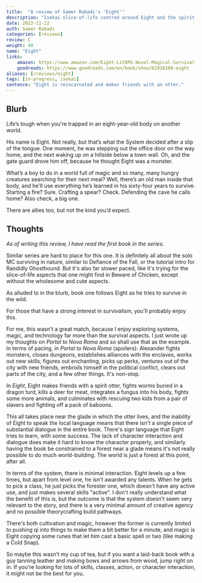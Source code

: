```yaml
---
title:  "A review of Samer Rabadi's 'Eight'"
description: "Isekai slice-of-life centred around Eight and the spirit he befriends."
date: 2022-11-22
auth: Samer Rabadi
categories: [reviews]
review: C
weight: 40
name: "Eight"
links:
    amazon: https://www.amazon.com/Eight-LitRPG-Novel-Magical-Survival-ebook/dp/B0B8XQXKFJ
    goodreads: https://www.goodreads.com/en/book/show/61938108-eight
aliases: [/reviews/eight]
tags: [in-progress, isekai]
sentence: "Eight is reincarnated and makes friends with an otter."
---
```




## Blurb

Life’s tough when you’re trapped in an eight-year-old body on another world.

His name is Eight. Not really, but that’s what the System decided after a slip of the tongue. One moment, he was stepping out the office door on the way home, and the next waking up on a hillside below a town wall. Oh, and the gate guard drove him off, because he thought Eight was a monster.

What’s a boy to do in a world full of magic and so many, many hungry creatures searching for their next meal? Well, there’s an old man inside that body, and he'll use everything he’s learned in his sixty-four years to survive. Starting a fire? Sure. Crafting a spear? Check. Defending the cave he calls home? Also check, a big one.

There are allies too, but not the kind you’d expect.



## Thoughts

*As of writing this review, I have read the first book in the series.*

Similar series are hard to place for this one. It is definitely all about the solo MC surviving in nature, similar to Defiance of the Fall, or the tutorial intro for Randidly Ghosthound. But it's also far slower paced, like it's trying for the slice-of-life aspects that one might find in Beware of Chicken, except without the wholesome and cute aspects.

As alluded to in the blurb, book one follows Eight as he tries to survive in the wild.

For those that have a strong interest in survivalism, you'll probably enjoy this. 

For me, this wasn't a great match, because I enjoy exploring systems, magic, and technology far more than the survival aspects. I just wrote up my thoughts on *Portal to Nova Roma* and so shall use that as the example. In terms of pacing, in *Portal to Nova Roma* (spoilers): Alexander fights monsters, closes dungeons, establishes alliances with the enclaves, works out new skills, figures out enchanting, picks up perks, ventures out of the city with new friends, embroils himself in the political conflict, clears out parts of the city, and a few other things. It's non-stop. 

In *Eight*, Eight makes friends with a spirit otter, <span class="spoiler">fights worms buried in a dragon turd, kills a deer for meat, integrates a fungus into his body, fights some more animals, and culminates with rescuing two kids from a pair of slavers and fighting off a pack of baboons.</span>

This all takes place near the glade in which the otter lives, and the inability of Eight to speak the local language means that there isn't a single piece of substantial dialogue in the entire book. There's sign language that Eight tries to learn, with some success. The lack of character interaction and dialogue does make it hard to know the character properly, and similarly having the book be constrained to a forest near a glade means it's not really possible to do much world-building. The world is just a forest at this point, after all.

In terms of the system, there is minimal interaction. Eight levels up a few times, but apart from level one, he isn't awarded any talents. When he gets to pick a class, he just picks the forester one, which doesn't have any active use, and just makes several skills "active". I don't really understand what the benefit of this is, but the outcome is that the system doesn't seem very relevant to the story, and there is a very minimal amount of creative agency and no possible theorycrafting build pathways.

There's both cultivation and magic, however the former is currently limited to pushing qi into things to make them a bit better for a minute, and magic is Eight copying some runes that let him cast a basic spell or two (like making a Cold Snap).

So maybe this wasn't my cup of tea, but if you want a laid-back book with a guy tanning leather and making bows and arrows from wood, jump right on in. If you're looking for lots of skills, classes, action, or character interaction, it might not be the best for you.